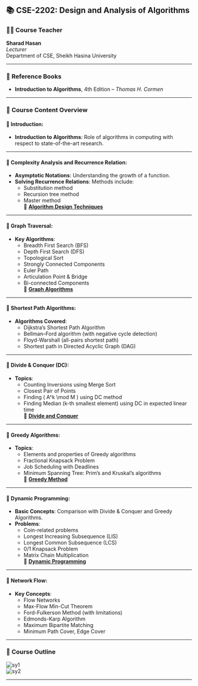 ## 📚 **CSE-2202: Design and Analysis of Algorithms**

### 👨‍🏫 **Course Teacher**  
**Sharad Hasan**  
*Lecturer*  
Department of CSE, Sheikh Hasina University

---

### 📘 **Reference Books**  
- **Introduction to Algorithms**, 4th Edition – *Thomas H. Cormen*

---

### 🧠 **Course Content Overview**

#### 🔹 **Introduction:**
- **Introduction to Algorithms**: Role of algorithms in computing with respect to state-of-the-art research.

---

#### 🔹 **Complexity Analysis and Recurrence Relation:**
- **Asymptotic Notations**: Understanding the growth of a function.  
- **Solving Recurrence Relations**: Methods include:
  - Substitution method
  - Recursion tree method
  - Master method  
📄 [**Algorithm Design Techniques**](./slides/CSE-2202-Lecture-03-Algorithm%20Design%20Techniques%20-.pptx)

---

#### 🔹 **Graph Traversal:**
- **Key Algorithms**: 
  - Breadth First Search (BFS)
  - Depth First Search (DFS)
  - Topological Sort
  - Strongly Connected Components
  - Euler Path
  - Articulation Point & Bridge
  - Bi-connected Components  
📄 [**Graph Algorithms**](./slides/CSE-2202-Lecture-08%20-%20Graph%20Algorithm.pdf)

---

#### 🔹 **Shortest Path Algorithms:**
- **Algorithms Covered**:
  - Dijkstra’s Shortest Path Algorithm
  - Bellman–Ford algorithm (with negative cycle detection)
  - Floyd-Warshall (all-pairs shortest path)
  - Shortest path in Directed Acyclic Graph (DAG)

---

#### 🔹 **Divide & Conquer (DC):**
- **Topics**: 
  - Counting Inversions using Merge Sort
  - Closest Pair of Points
  - Finding \( A^k \mod M \) using DC method
  - Finding Median (k-th smallest element) using DC in expected linear time  
📄 [**Divide and Conquer**](./slides/CSE-2202-Lecture-07%20-%20Divide%20and%20Conquer.pdf)

---

#### 🔹 **Greedy Algorithms:**
- **Topics**:
  - Elements and properties of Greedy algorithms
  - Fractional Knapsack Problem
  - Job Scheduling with Deadlines
  - Minimum Spanning Tree: Prim’s and Kruskal’s algorithms  
📄 [**Greedy Method**](./slides/CSE-2202-Lecture-06-Greedy%20Method.pdf)

---

#### 🔹 **Dynamic Programming:**
- **Basic Concepts**: Comparison with Divide & Conquer and Greedy Algorithms.  
- **Problems**:
  - Coin-related problems
  - Longest Increasing Subsequence (LIS)
  - Longest Common Subsequence (LCS)
  - 0/1 Knapsack Problem
  - Matrix Chain Multiplication  
📄 [**Dynamic Programming**](./slides/CSE-2202-Lecture-09%20-%20Dynamic%20Programming.pdf)

---

#### 🔹 **Network Flow:**
- **Key Concepts**:
  - Flow Networks
  - Max-Flow Min-Cut Theorem
  - Ford-Fulkerson Method (with limitations)
  - Edmonds-Karp Algorithm
  - Maximum Bipartite Matching
  - Minimum Path Cover, Edge Cover

---

### 📝 **Course Outline**  
![sy1](../extra/sy1.png)  
![sy2](../extra/sy2.png)

---